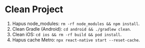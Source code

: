 # Clean Project
1. Hapus node_modules: `rm -rf node_modules && npm install`.
2. Clean Gradle (Android): `cd android && ./gradlew clean`.
3. Clean iOS: `cd ios && rm -rf build && pod install`.
4. Hapus cache Metro: `npx react-native start --reset-cache`.